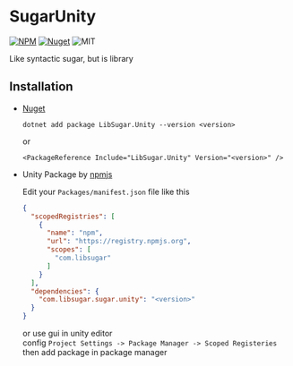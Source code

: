 # SugarUnity 

[![NPM](https://img.shields.io/npm/v/com.libsugar.sugar.unity)](https://www.npmjs.com/package/com.libsugar.sugar.unity)
[![Nuget](https://img.shields.io/nuget/v/LibSugar.Unity)](https://www.nuget.org/packages/LibSugar.Unity/)
![MIT](https://img.shields.io/github/license/libsugar/SugarUnity)

Like syntactic sugar, but is library

## Installation

- [Nuget](https://www.nuget.org/packages/LibSugar.Unity/)
  ```
  dotnet add package LibSugar.Unity --version <version>
  ```
  or
  ```
  <PackageReference Include="LibSugar.Unity" Version="<version>" />
  ```

- Unity Package by [npmjs](https://www.npmjs.com/package/com.libsugar.sugar.unity)

  Edit your `Packages/manifest.json` file like this

  ```json
  {
    "scopedRegistries": [
      {
        "name": "npm",
        "url": "https://registry.npmjs.org",
        "scopes": [
          "com.libsugar"
        ]
      }
    ],
    "dependencies": {
      "com.libsugar.sugar.unity": "<version>"
    }
  }
  ```
  or use gui in unity editor  
  config `Project Settings -> Package Manager -> Scoped Registeries`  
  then add package in package manager  
